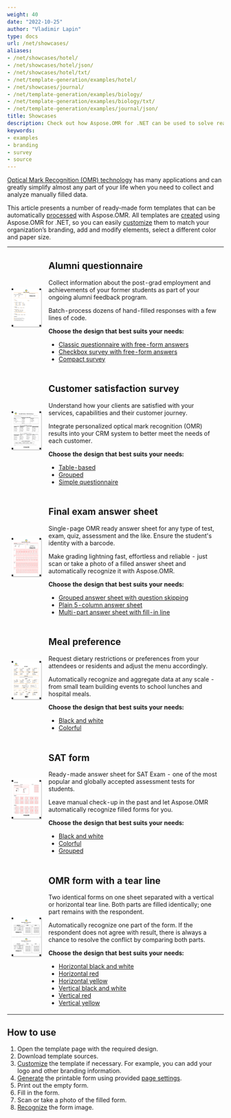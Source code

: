 ```yaml
---
weight: 40
date: "2022-10-25"
author: "Vladimir Lapin"
type: docs
url: /net/showcases/
aliases:
- /net/showcases/hotel/
- /net/showcases/hotel/json/
- /net/showcases/hotel/txt/
- /net/template-generation/examples/hotel/
- /net/showcases/journal/
- /net/template-generation/examples/biology/
- /net/template-generation/examples/biology/txt/
- /net/template-generation/examples/journal/json/
title: Showcases
description: Check out how Aspose.OMR for .NET can be used to solve real-world problems.
keywords:
- examples
- branding
- survey
- source
---
```


[Optical Mark Recognition (OMR) technology](/omr/net/omr-technology/) has many applications and can greatly simplify almost any part of your life when you need to collect and analyze manually filled data.

This article presents a number of ready-made form templates that can be automatically [processed](/omr/net/omr-stages/) with Aspose.OMR. All templates are [created](/omr/net/generate-template/) using Aspose.OMR for .NET, so you can easily [customize](/omr/net/design-form/) them to match your organization’s branding, add and modify elements, select a different color and paper size.

<table>
	<tr>
		<td><img alt="Alumni questionnaire preview" src="alumni.png"></td>
		<td>
			<h2>Alumni questionnaire</h2>
			<p>Collect information about the post-grad employment and achievements of your former students as part of your ongoing alumni feedback program.</p>
			<p>Batch-process dozens of hand-filled responses with a few lines of code.</p>
			<p><b>Choose the design that best suits your needs:</b></p>
			<ul>
				<li><a href="alumni/classic">Classic questionnaire with free-form answers</a></li>
				<li><a href="alumni/checkbox">Checkbox survey with free-form answers</a></li>
				<li><a href="alumni/compact">Compact survey</a></li>
			</ul>
		</td>
	</tr>
	<tr>
		<td><img alt="Customer satisfaction survey preview" src="car-dealership.png"></td>
		<td>
			<h2>Customer satisfaction survey</h2>
			<p>Understand how your clients are satisfied with your services, capabilities and their customer journey.</p>
			<p>Integrate personalized optical mark recognition (OMR) results into your CRM system to better meet the needs of each customer.</p>
			<p><b>Choose the design that best suits your needs:</b></p>
			<ul>
				<li><a href="satisfaction/table">Table-based</a></li>
				<li><a href="satisfaction/grouped">Grouped</a></li>
				<li><a href="satisfaction/simple">Simple questionnaire</a></li>
			</ul>
		</td>
	</tr>
	<tr>
		<td><img alt="Final exam preview" src="final-exam.png"></td>
		<td>
			<h2>Final exam answer sheet</h2>
			<p>Single-page OMR ready answer sheet for any type of test, exam, quiz, assessment and the like. Ensure the student's identity with a barcode.</p>
			<p>Make grading lightning fast, effortless and reliable - just scan or take a photo of a filled answer sheet and automatically recognize it with Aspose.OMR.</p>
			<p><b>Choose the design that best suits your needs:</b></p>
			<ul>
				<li><a href="exam/grouped">Grouped answer sheet with question skipping</a></li>
				<li><a href="exam/plain">Plain 5-column answer sheet</a></li>
				<li><a href="exam/multipart">Multi-part answer sheet with fill-in line</a></li>
			</ul>
		</td>
	</tr>
	<tr>
		<td><img alt="Meal preference preview" src="hospital-breakfast.png"></td>
		<td>
			<h2>Meal preference</h2>
			<p>Request dietary restrictions or preferences from your attendees or residents and adjust the menu accordingly.</p>
			<p>Automatically recognize and aggregate data at any scale - from small team building events to school lunches and hospital meals.</p>
			<p><b>Choose the design that best suits your needs:</b></p>
			<ul>
				<li><a href="meal/bw">Black and white</a></li>
				<li><a href="meal/color">Colorful</a></li>
			</ul>
		</td>
	</tr>
	<tr>
		<td><img alt="SAT form preview" src="sat.png"></td>
		<td>
			<h2>SAT form</h2>
			<p>Ready-made answer sheet for SAT Exam - one of the most popular and globally accepted assessment tests for students.</p>
			<p>Leave manual check-up in the past and let Aspose.OMR automatically recognize filled forms for you.</p>
			<p><b>Choose the design that best suits your needs:</b></p>
			<ul>
				<li><a href="sat/bw">Black and white</a></li>
				<li><a href="sat/color">Colorful</a></li>
				<li><a href="sat/grouped">Grouped</a></li>
			</ul>
		</td>
	</tr>
	<tr>
		<td><img alt="OMR form with horizontal tear line preview" src="tearline.png"></td>
		<td>
			<h2>OMR form with a tear line</h2>
			<p>Two identical forms on one sheet separated with a vertical or horizontal tear line. Both parts are filled identically; one part remains with the respondent.</p>
			<p>Automatically recognize one part of the form. If the respondent does not agree with result, there is always a chance to resolve the conflict by comparing both parts.</p>
			<p><b>Choose the design that best suits your needs:</b></p>
			<ul>
				<li><a href="tear/horizontal-bw">Horizontal black and white</a></li>
				<li><a href="tear/horizontal-red">Horizontal red</a></li>
				<li><a href="tear/horizontal-yellow">Horizontal yellow</a></li>
				<li><a href="tear/vertical-bw">Vertical black and white</a></li>
				<li><a href="tear/vertical-red">Vertical red</a></li>
				<li><a href="tear/vertical-yellow">Vertical yellow</a></li>
			</ul>
		</td>
	</tr>
</table>

## How to use

1. Open the template page with the required design.
2. Download template sources.
3. [Customize](/omr/net/design-form/) the template if necessary. For example, you can add your logo and other branding information.
4. [Generate](/omr/net/generate-template/) the printable form using provided [page settings](/omr/net/generate-template/page-setup/).
5. Print out the empty form.
6. Fill in the form.
7. Scan or take a photo of the filled form.
8. [Recognize](/omr/net/recognition/) the form image.
